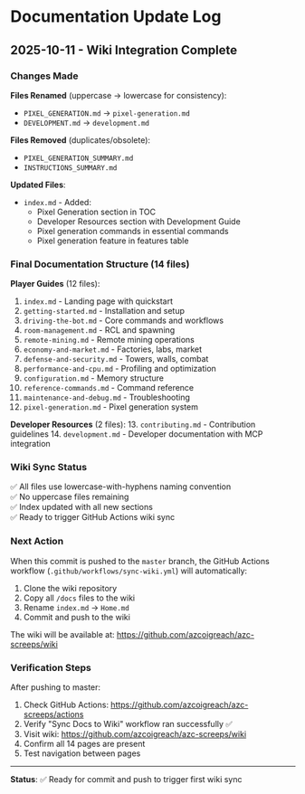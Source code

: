 # Documentation Update Log

## 2025-10-11 - Wiki Integration Complete

### Changes Made

**Files Renamed** (uppercase → lowercase for consistency):
- `PIXEL_GENERATION.md` → `pixel-generation.md`
- `DEVELOPMENT.md` → `development.md`

**Files Removed** (duplicates/obsolete):
- `PIXEL_GENERATION_SUMMARY.md`
- `INSTRUCTIONS_SUMMARY.md`

**Updated Files**:
- `index.md` - Added:
  - Pixel Generation section in TOC
  - Developer Resources section with Development Guide
  - Pixel generation commands in essential commands
  - Pixel generation feature in features table

### Final Documentation Structure (14 files)

**Player Guides** (12 files):
1. `index.md` - Landing page with quickstart
2. `getting-started.md` - Installation and setup
3. `driving-the-bot.md` - Core commands and workflows
4. `room-management.md` - RCL and spawning
5. `remote-mining.md` - Remote mining operations
6. `economy-and-market.md` - Factories, labs, market
7. `defense-and-security.md` - Towers, walls, combat
8. `performance-and-cpu.md` - Profiling and optimization
9. `configuration.md` - Memory structure
10. `reference-commands.md` - Command reference
11. `maintenance-and-debug.md` - Troubleshooting
12. `pixel-generation.md` - Pixel generation system

**Developer Resources** (2 files):
13. `contributing.md` - Contribution guidelines
14. `development.md` - Developer documentation with MCP integration

### Wiki Sync Status

✅ All files use lowercase-with-hyphens naming convention  
✅ No uppercase files remaining  
✅ Index updated with all new sections  
✅ Ready to trigger GitHub Actions wiki sync

### Next Action

When this commit is pushed to the `master` branch, the GitHub Actions workflow (`.github/workflows/sync-wiki.yml`) will automatically:
1. Clone the wiki repository
2. Copy all `/docs` files to the wiki
3. Rename `index.md` → `Home.md`
4. Commit and push to the wiki

The wiki will be available at: https://github.com/azcoigreach/azc-screeps/wiki

### Verification Steps

After pushing to master:
1. Check GitHub Actions: https://github.com/azcoigreach/azc-screeps/actions
2. Verify "Sync Docs to Wiki" workflow ran successfully ✅
3. Visit wiki: https://github.com/azcoigreach/azc-screeps/wiki
4. Confirm all 14 pages are present
5. Test navigation between pages

---

**Status**: ✅ Ready for commit and push to trigger first wiki sync

